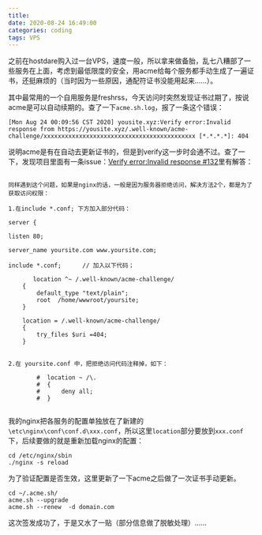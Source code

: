 ```yaml
---
title: 
date: 2020-08-24 16:49:00
categories: coding
tags: VPS 
---
```


之前在hostdare购入过一台VPS，速度一般，所以拿来做备胎，乱七八糟部了一些服务在上面，考虑到最低限度的安全，用acme给每个服务都手动生成了一遍证书，还挺麻烦的（当时因为一些原因，通配符证书没能用起来……）。

其中最常用的一个自用服务是freshrss，今天访问时突然发现证书过期了，按说acme是可以自动续期的。查了一下`acme.sh.log`，报了一条这个错误：

```
[Mon Aug 24 00:09:56 CST 2020] yousite.xyz:Verify error:Invalid response from https://yousite.xyz/.well-known/acme-challenge/xxxxxxxxxxxxxxxxxxxxxxxxxxxxxxxxxxxxxxxxxxx [*.*.*.*]: 404
```

说明acme是有在自动去更新证书的，但是到verify这一步时会通不过。查了一下，发现项目里面有一条issue：[Verify error:Invalid response #132][1]里有解答：

```

同样遇到这个问题，如果是nginx的话，一般是因为服务器拒绝访问，解决方法2个，都是为了获取访问权限：

1.在include *.conf; 下方加入部分代码：

server {

listen 80;

server_name yoursite.com www.yoursite.com;

include *.conf;      // 加入以下代码；

       location ^~ /.well-known/acme-challenge/ 
    {
        default_type "text/plain";
        root  /home/wwwroot/yoursite;
    }
    
    location = /.well-known/acme-challenge/ 
    {
        try_files $uri =404;
    }
    

2.在 yoursite.conf 中，把拒绝访问代码注释掉，如下：

        #  location ~ /\.
        #  {
        #      deny all;
        #  }


```

我的nginx把各服务的配置单独放在了新建的`\etc\nginx\conf\conf.d\xxx.conf`，所以这里`location`部分要放到`xxx.conf`下，后续要做的就是重新加载nginx的配置：

```
cd /etc/nginx/sbin
./nginx -s reload
```

为了验证配置是否生效，这里更新了一下acme之后做了一次证书手动更新。

```
cd ~/.acme.sh/
acme.sh --upgrade
acme.sh --renew  -d domain.com 
```

这次签发成功了，于是又水了一贴（部分信息做了脱敏处理）……

[1]: https://github.com/acmesh-official/acme.sh/issues/132 "Verify error:Invalid response #132"
